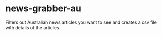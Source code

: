 # news-grabber-au
Filters out Australian news articles you want to see and creates a csv file with details of the articles. 
